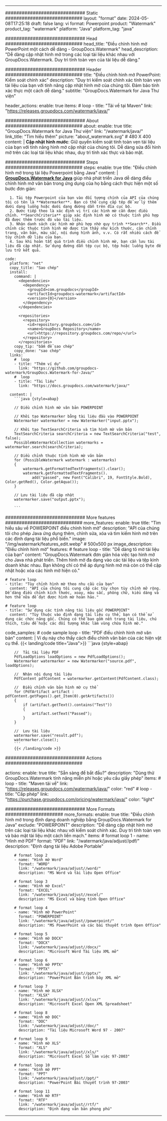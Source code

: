 
---
############################# Static ############################
layout: "format"
date:  2024-05-08T17:25:18
draft: false
lang: vi
format: Powerpoint
product: "Watermark"
product_tag: "watermark"
platform: "Java"
platform_tag: "java"

############################# Head ############################
head_title: "Điều chỉnh hình mờ PowerPoint một cách dễ dàng - GroupDocs.Watermark"
head_description: "Dễ dàng cập nhật hình mờ trong các loại tài liệu khác nhau với GroupDocs.Watermark. Duy trì tính toàn vẹn của tài liệu dễ dàng."

############################# Header ############################
title: "Điều chỉnh hình mờ PowerPoint: Kiểm soát chính xác" 
description: "Duy trì kiểm soát chính xác tính toàn vẹn tài liệu của bạn với tính năng cập nhật hình mờ của chúng tôi. Đảm bảo tính xác thực một cách dễ dàng."
subtitle: "GroupDocs.Watermark for Java Thư viện" 

header_actions:
  enable: true
  items:
    #  loop
    - title: "Tải về tại Maven"
      link: "https://releases.groupdocs.com/watermark/java/"
      
############################# About ############################
about:
    enable: true
    title: "GroupDocs.Watermark for Java Thư viện"
    link: "/watermark/java/"
    link_title: "Tìm hiểu thêm"
    picture: "about_watermark.svg" # 480 X 400
    content: |
       **Cập nhật hình mước**: Giữ quyền kiểm soát tính toàn vẹn tài liệu của bạn với tính năng hình mờ cập nhật của chúng tôi. Dễ dàng sửa đổi hình mờ trên các loại tài liệu khác nhau, duy trì tính xác thực và bảo mật.

############################# Steps ############################
steps:
    enable: true
    title: "Điều chỉnh hình mờ trong tài liệu Powerpoint bằng Java"
    content: |
      **[GroupDocs.Watermark for Java](https://products.groupdocs.com/watermark/java/)** giúp nhà phát triển Java dễ dàng điều chỉnh hình mờ văn bản trong ứng dụng của họ bằng cách thực hiện một số bước đơn giản:
      
      1. Tải tệp Powerpoint của bạn vào đối tượng chính của API của chúng tôi có tên là **Watermarker**. Bạn có thể cung cấp tệp để xử lý thêm dưới dạng luồng hoặc dưới dạng đường dẫn trên đĩa cục bộ.
      2. Bước tiếp theo là xác định vị trí các hình mờ cần được điều chỉnh. **SearchCriteria** giúp xác định hình mờ có thuộc tính phù hợp đã được thêm trước đó vào tài liệu.
      3. Nhận danh sách các hình mờ phù hợp nhờ quy trình **Search**. Điều chỉnh các thuộc tính hình mờ được tìm thấy như kích thước, căn chỉnh trang, văn bản, màu sắc, nội dung hình ảnh, v.v. Có rất nhiều cách để tùy chỉnh dữ liệu của bạn.
      4. Sau khi hoàn tất quá trình điều chỉnh hình mờ, bạn cần lưu tài liệu đã cập nhật. Sử dụng đường dẫn tệp cục bộ, tệp hoặc luồng byte để lưu trữ kết quả.
   
    code:
      platform: "net"
      copy_title: "Sao chép"
      install:
        command: |
          <dependencies>
            <dependency>
              <groupId>com.groupdocs</groupId>
              <artifactId>groupdocs-watermark</artifactId>
              <version>{0}</version>
            </dependency>
          </dependencies>

          <repositories>
            <repository>
              <id>repository.groupdocs.com</id>
              <name>GroupDocs Repository</name>
              <url>https://repository.groupdocs.com/repo/</url>
            </repository>
          </repositories>
        copy_tip: "bấm để sao chép"
        copy_done: "sao chép"
      links:
        #  loop
        - title: "Thêm ví dụ"
          link: "https://github.com/groupdocs-watermark/GroupDocs.Watermark-for-Java/"
        #  loop
        - title: "Tài liệu"
          link: "https://docs.groupdocs.com/watermark/java/"
          
      content: |
        ```java {style=abap}

        // Điều chỉnh hình mờ văn bản POWERPOINT

        // Khởi tạo Watermarker bằng tài liệu đầu vào POWERPOINT
        Watermarker watermarker = new Watermarker("input.pptx");

        // Khởi tạo TextSearchCriteria và tìm hình mờ văn bản
        TextSearchCriteria searchCriteria = new TextSearchCriteria("test", false);
        PossibleWatermarkCollection watermarks = watermarker.search(searchCriteria);
        
        // Điều chỉnh thuộc tính hình mờ văn bản
        for (PossibleWatermark watermark : watermarks)
        {
            watermark.getFormattedTextFragments().clear();
            watermark.getFormattedTextFragments().
                add("passed", new Font("Calibri", 19, FontStyle.Bold), Color.getRed(), Color.getAqua());
        }

        // Lưu tài liệu đã cập nhật
        watermarker.save("output.pptx");
        
        ```            
        
############################# More features ############################
more_features:
  enable: true
  title: "Tìm hiểu sâu về POWERPOINT điều chỉnh hình mờ"
  description: "API của chúng tôi cho phép Java ứng dụng thêm, chỉnh sửa, xóa và tìm kiếm hình mờ trên các định dạng tài liệu phổ biến."
  image: "/img/watermark/features_edit.webp" # 500x500 px
  image_description: "Điều chỉnh hình mờ"
  features:
    # feature loop
    - title: "Dễ dàng tô mờ tài liệu của bạn"
      content: "GroupDocs.Watermark đơn giản hóa việc tạo hình mờ cho Java nhà phát triển. Thêm hình mờ đa dạng vào các tài liệu và tệp kinh doanh khác nhau. Bạn không chỉ có thể áp dụng hình mờ mà còn có thể cập nhật hoặc xóa các hình mờ hiện có."

    # feature loop
    - title: "Tùy chỉnh hình mờ theo nhu cầu của bạn"
      content: "API của chúng tôi cung cấp các tùy chọn tùy chỉnh mở rộng. Dễ dàng điều chỉnh kích thước, xoay, màu sắc, phông chữ, kiểu dáng và hơn thế nữa để đạt được hình mờ hoàn hảo."

    # feature loop
    - title: "Sử dụng các tính năng tài liệu gốc POWERPOINT"
      content: "Tùy thuộc vào định dạng tài liệu cụ thể, bạn có thể sử dụng các chức năng gốc. Chúng có thể bao gồm nền trang tài liệu, chú thích, tiêu đề hoặc các đối tượng khác làm vùng chứa hình mờ."
      
  code_samples:
    # code sample loop
    - title: "PDF điều chỉnh hình mờ văn bản"
      content: |
        Ví dụ này cho thấy cách điều chỉnh văn bản của các hiện vật cụ thể.
        {{< landing/code title="Java">}}
        ```java {style=abap}
        
        //  Tải tài liệu PDF
        PdfLoadOptions loadOptions = new PdfLoadOptions();
        Watermarker watermarker = new Watermarker("source.pdf", loadOptions);

        //  Nhận nội dung tài liệu
        PdfContent pdfContent = watermarker.getContent(PdfContent.class);

        //  Điều chỉnh văn bản hình mờ cụ thể
        for (PdfArtifact artifact : pdfContent.getPages().get_Item(0).getArtifacts())
        {
            if (artifact.getText().contains("Test"))
            {
                artifact.setText("Passed");
            }
        }

        //  Lưu tài liệu
        watermarker.save("result.pdf");
        watermarker.close();
        ```
        {{< /landing/code >}}


############################# Actions ############################

actions:
  enable: true
  title: "Sẵn sàng để bắt đầu?"
  description: "Dùng thử GroupDocs.Watermark tính năng miễn phí hoặc yêu cầu giấy phép"
  items:
    #  loop
    - title: "Maven tải về"
      link: "https://releases.groupdocs.com/watermark/java/"
      color: "red"
        #  loop
    - title: "Cấp phép"
      link: "https://purchase.groupdocs.com/pricing/watermark/java/"
      color: "light"


############################# More Formats #####################
more_formats:
    enable: true
    title: "Điều chỉnh hình mờ trong định dạng doanh nghiệp bằng GroupDocs.Watermark for Java"
    exclude: "POWERPOINT"
    description: "Dễ dàng cập nhật hình mờ trên các loại tài liệu khác nhau với kiểm soát chính xác. Duy trì tính toàn vẹn và bảo mật tài liệu một cách liền mạch."
    items: 
        # format loop 1
        - name: "Hình mờ PDF"
          format: "PDF"
          link: "/watermark/java/adjust//pdf/"
          description: "Định dạng tài liệu Adobe Portable"

        # format loop 2
        - name: "Hình mờ Word"
          format: "WORD"
          link: "/watermark/java/adjust//word/"
          description: "MS Word và tài liệu Open Office"
          
        # format loop 3
        - name: "Hình mờ Excel"
          format: "EXCEL"
          link: "/watermark/java/adjust//excel/"
          description: "MS Excel và bảng tính Open Office"

        # format loop 4
        - name: "Hình mờ PowerPoint"
          format: "POWERPOINT"
          link: "/watermark/java/adjust//powerpoint/"
          description: "MS PowerPoint và các bài thuyết trình Open Office"

        # format loop 5
        - name: "Hình mờ DOCX"
          format: "DOCX"
          link: "/watermark/java/adjust//docx/"
          description: "Microsoft Word Tài liệu XML mở"
          
        # format loop 6
        - name: "Hình mờ PPTX"
          format: "PPTX"
          link: "/watermark/java/adjust//pptx/"
          description: "PowerPoint Bản trình bày XML mở"
          
        # format loop 7
        - name: "Hình mờ XLSX"
          format: "XLSX"
          link: "/watermark/java/adjust//xlsx/"
          description: "Microsoft Excel Open XML Spreadsheet"

        # format loop 8
        - name: "Hình mờ DOC"
          format: "DOC"
          link: "/watermark/java/adjust//doc/"
          description: "Tài liệu Microsoft Word 97 - 2007"

        # format loop 9
        - name: "Hình mờ XLS"
          format: "XLS"
          link: "/watermark/java/adjust//xls/"
          description: "Microsoft Excel Sổ làm việc 97-2003"

        # format loop 10
        - name: "Hình mờ PPT"
          format: "PPT"
          link: "/watermark/java/adjust//ppt/"
          description: "PowerPoint Bài thuyết trình 97-2003"

        # format loop 11
        - name: "Hình mờ RTF"
          format: "RTF"
          link: "/watermark/java/adjust//rtf/"
          description: "Định dạng văn bản phong phú"

---